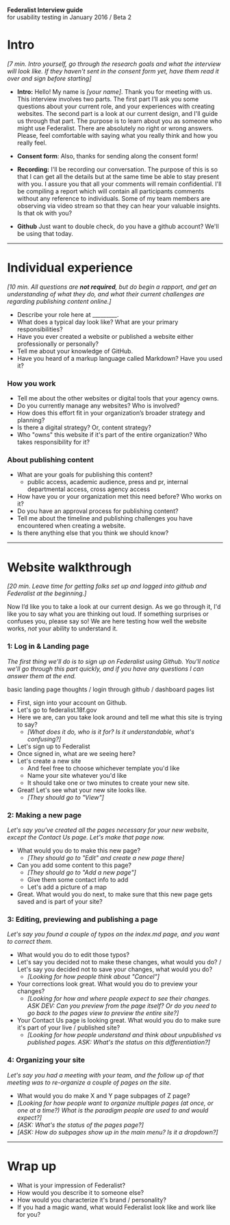 **Federalist Interview guide**  
for usability testing in January 2016 / Beta 2  

# Intro

*[7 min. Intro yourself, go through the research goals and what the interview will look like. If they haven't sent in the consent form yet, have them read it over and sign before starting]*  


* **Intro:** Hello! My name is *[your name]*. Thank you for meeting with us. This interview involves two parts. The first part I’ll ask you some questions about your current role, and your experiences with creating websites. The second part is a look at our current design, and I'll guide us through that part. The purpose is to learn about you as someone who might use Federalist. There are absolutely no right or wrong answers. Please, feel comfortable with saying what you really think and how you really feel.


* **Consent form**: Also, thanks for sending along the consent form!


* **Recording:** I'll be recording our conversation. The purpose of this is so that I can get all the details but at the same time be able to stay present with you. I assure you that all your comments will remain confidential. I'll be compiling a report which will contain all participants comments without any reference to individuals. Some of my team members are observing via video stream so that they can hear your valuable insights. Is that ok with you?

* **Github** Just want to double check, do you have a github account? We'll be using that today.

---

# Individual experience

*[10 min. All questions are **not required**, but do begin a rapport, and get an understanding of what they do, and what their current challenges are regarding publishing content online.]*

* Describe your role here at _________.  
* What does a typical day look like? What are your primary responsibilities?
* Have you ever created a website or published a website either professionally or personally?
* Tell me about your knowledge of GitHub.
* Have you heard of a markup language called Markdown? Have you used it?

### How you work

* Tell me about the other websites or digital tools that your agency owns.
* Do you currently manage any websites? Who is involved?
* How does this effort fit in your organization’s broader strategy and planning?
* Is there a digital strategy? Or, content strategy?
* Who "owns" this website if it's part of the entire organization? Who takes responsibility for it?

### About publishing content

* What are your goals for publishing this content?
  * public access, academic audience, press and pr, internal departmental access, cross agency access
* How have you or your organization met this need before? Who works on it?
* Do you have an approval process for publishing content?
* Tell me about the timeline and publishing challenges you have encountered when creating a website.
* Is there anything else that you think we should know?


---


# Website walkthrough

*[20 min. Leave time for getting folks set up and logged into github and Federalist at the beginning.]*

Now I’d like you to take a look at our current design. As we go through it, I'd like you to say what you are thinking out loud. If something surprises or confuses you, please say so! We are here testing how well the website works, *not* your ability to understand it.

### 1: Log in & Landing page

*The first thing we'll do is to sign up on Federalist using Github. You'll notice we'll go through this part quickly, and if you have any questions I can answer them at the end.*

basic landing page thoughts / login through github / dashboard pages list


* First, sign into your account on Github.
* Let's go to federalist.18f.gov
* Here we are, can you take look around and tell me what this site is trying to say?
  * *[What does it do, who is it for?  Is it understandable, what's confusing?]*
* Let's sign up to Federalist
* Once signed in, what are we seeing here?
* Let's create a new site
  * And feel free to choose whichever template you'd like
  * Name your site whatever you'd like
  * It should take one or two minutes to create your new site.
* Great! Let's see what your new site looks like.
  * *[They should go to "View"]*


### 2: Making a new page

*Let's say you've created all the pages necessary for your new website, except the Contact Us page. Let's make that page now.*

* What would you do to make this new page?
  * *[They should go to "Edit" and create a new page there]*
* Can you add some content to this page?
  * *[They should go to "Add a new page"]*
  * Give them some contact info to add
  * Let's add a picture of a map
* Great. What would you do next, to make sure that this new page gets saved and is part of your site?

### 3: Editing, previewing and publishing a page

*Let's say you found a couple of typos on the index.md page, and you want to correct them.*

* What would you do to edit those typos?
* Let's say you decided not to make these changes, what would you do? / Let's say you decided not to save your changes, what would you do?
  * *[Looking for how people think about "Cancel"]*
* Your corrections look great. What would you do to preview your changes?
  * *[Looking for how and where people expect to see their changes. ASK DEV: Can you preview from the page itself? Or do you need to go back to the pages view to preview the entire site?]*  
* Your Contact Us page is looking great. What would you do to make sure it's part of your live / published site?
  * *[Looking for how people understand and think about unpublished vs published pages. ASK: What's the status on this differentiation?]*

### 4: Organizing your site

*Let's say you had a meeting with your team, and the follow up of that meeting was to re-organize a couple of pages on the site.*

* What would you do make X and Y page subpages of Z page?  
* *[Looking for how people want to organize multiple pages (at once, or one at a time?) What is the paradigm people are used to and would expect?]*  
* *[ASK: What's the status of the pages page?]*
* *[ASK: How do subpages show up in the main menu? Is it a dropdown?]*

---


# Wrap up

* What is your impression of Federalist?
* How would you describe it to someone else?
* How would you characterize it's brand / personality?
* If you had a magic wand, what would Federalist look like and work like for you?
